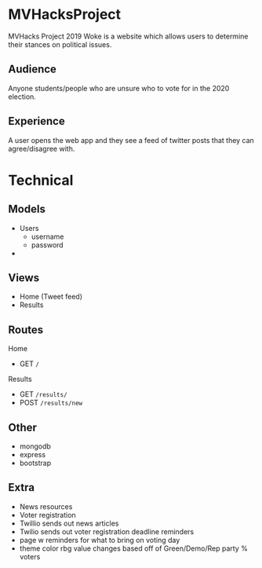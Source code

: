# MVHacksProject
MVHacks Project 2019
Woke is a website which allows users to determine their stances on political issues.

## Audience
Anyone students/people who are unsure who to vote for in the 2020 election.

## Experience
A user opens the web app and they see a feed of twitter posts that they can agree/disagree with.

# Technical

## Models
- Users
  - username
  - password
- 

## Views
- Home (Tweet feed)
- Results

## Routes
Home
- GET `/`

Results
- GET `/results/`
- POST `/results/new`


## Other
- mongodb
- express
- bootstrap

## Extra
- News resources
- Voter registration
- Twillio sends out news articles
- Twilio sends out voter registration deadline reminders
- page w reminders for what to bring on voting day
- theme color rbg value changes based off of Green/Demo/Rep party % voters
